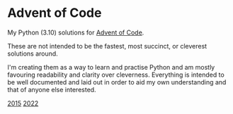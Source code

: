 # Advent of Code

My Python (3.10) solutions for [Advent of Code](https://adventofcode.com/).

These are not intended to be the fastest, most succinct, or cleverest solutions around.

I'm creating them as a way to learn and practise Python and am mostly favouring readability and clarity over cleverness. Everything is intended to be well documented and laid out in order to aid my own understanding and that of anyone else interested.</br>

[2015](https://github.com/barryptak/AdventOfCode/tree/main/2015)
[2022](https://github.com/barryptak/AdventOfCode/tree/main/2022)
